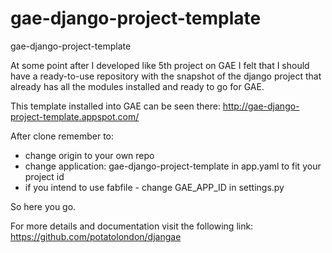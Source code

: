 # gae-django-project-template
gae-django-project-template

At some point after I developed like 5th project on GAE I felt that I should have a ready-to-use repository with the snapshot of the django project that already has all the modules installed and ready to go for GAE.

This template installed into GAE can be seen there: http://gae-django-project-template.appspot.com/

After clone remember to:
* change origin to your own repo
* change application: gae-django-project-template in app.yaml to fit your project id
* if you intend to use fabfile - change GAE_APP_ID in settings.py 

So here you go.

For more details and documentation visit the following link:
https://github.com/potatolondon/djangae